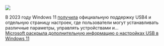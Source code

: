 <!--2025-03-02 09:57:32-->
<div class="yb">
  <div class="rss smaller1 habr"><img src="https://habrastorage.org/getpro/habr/upload_files/a98/852/7b5/a988527b5ffa936fb8131ccee5cde99a.JPG" /><p>В 2023 году Windows 11 <a href="https://habr.com/ru/news/724256/" rel="noopener noreferrer nofollow">получила</a> официальную поддержку USB4 и отдельную страницу настроек, где пользователи могут устанавливать различные параметры, управлять устройствами и... <br><a class="light" href="https://habr.com/ru/news/887152/?utm_source=habrahabr&utm_medium=rss&utm_campaign=887152">Microsoft раскрыла дополнительную информацию о настройках USB в Windows 11</a></div>
</div>
